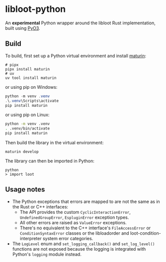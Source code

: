 # libloot-python

An **experimental** Python wrapper around the libloot Rust implementation, built using [PyO3](https://pyo3.rs).

## Build

To build, first set up a Python virtual environment and install [maturin](https://github.com/PyO3/maturin):

```
# pipx
pipx install maturin
# uv
uv tool install maturin
```

or using pip on Windows:

```powershell
python -m venv .venv
.\.venv\Scripts\activate
pip install maturin
```

or using pip on Linux:

```sh
python -m venv .venv
. .venv/bin/activate
pip install maturin
```

Then build the library in the virtual environment:

```
maturin develop
```

The library can then be imported in Python:

```
python
> import loot
```

## Usage notes

- The Python exceptions that errors are mapped to are not the same as in the Rust or C++ interfaces:
    - The API provides the custom `CyclicInteractionError`, `UndefinedGroupError`, `EspluginError` exception types.
    - All other errors are raised as `ValueError` exceptions.
    - There's no equivalent to the C++ interface's `FileAccessError` or `ConditionSyntaxError` classes or the libloadorder and loot-condition-interpreter system error categories.
- The `LogLevel` enum and `set_logging_callback()` and `set_log_level()` functions are not exposed because the logging is integrated with Python's `logging` module instead.
